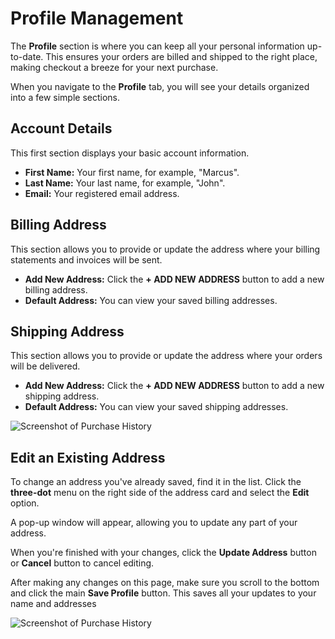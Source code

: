 # Profile Management

The **Profile** section is where you can keep all your personal information up-to-date. This ensures your orders are billed and shipped to the right place, making checkout a breeze for your next purchase.


When you navigate to the **Profile** tab, you will see your details organized into a few simple sections.

## Account Details

This first section displays your basic account information. 

* **First Name:** Your first name, for example, "Marcus".
* **Last Name:** Your last name, for example, "John".
* **Email:** Your registered email address.

## Billing Address

This section allows you to provide or update the address where your billing statements and invoices will be sent.

* **Add New Address:** Click the **+ ADD NEW ADDRESS** button to add a new billing address.
* **Default Address:** You can view your saved billing addresses. 

## Shipping Address

This section allows you to provide or update the address where your orders will be delivered.

* **Add New Address:** Click the **+ ADD NEW ADDRESS** button to add a new shipping address.
* **Default Address:** You can view your saved shipping addresses. 

![Screenshot of Purchase History](/images/customer-dashboard/customer-profile/customer-profile.png)

## Edit an Existing Address

To change an address you've already saved, find it in the list. Click the **three-dot** menu on the right side of the address card and select the **Edit** option.

A pop-up window will appear, allowing you to update any part of your address.

When you're finished with your changes, click the **Update Address** button or **Cancel** button to cancel editing.

After making any changes on this page, make sure you scroll to the bottom and click the main **Save Profile** button. This saves all your updates to your name and addresses

![Screenshot of Purchase History](/images/customer-dashboard/customer-profile/edit-address.png)
